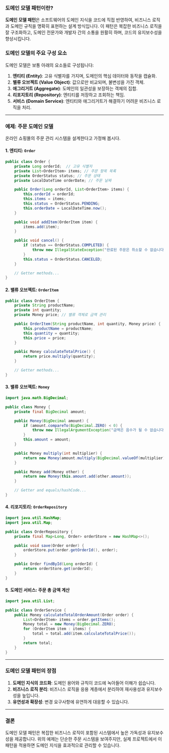 
### 도메인 모델 패턴이란?

**도메인 모델 패턴**은 소프트웨어의 도메인 지식을 코드에 직접 반영하여, 비즈니스 로직과 도메인 규칙을 명확히 표현하는 설계 방식입니다. 이 패턴은 복잡한 비즈니스 로직을 잘 구조화하고, 도메인 전문가와 개발자 간의 소통을 원활히 하며, 코드의 유지보수성을 향상시킵니다.


### 도메인 모델의 주요 구성 요소

도메인 모델은 보통 아래의 요소들로 구성됩니다:

1. **엔티티 (Entity)**: 고유 식별자를 가지며, 도메인의 핵심 데이터와 동작을 캡슐화.
2. **밸류 오브젝트 (Value Object)**: 값으로만 비교되며, 불변성을 가진 객체.
3. **애그리거트 (Aggregate)**: 도메인의 일관성을 보장하는 객체의 집합.
4. **리포지토리 (Repository)**: 엔티티를 저장하고 조회하는 책임.
5. **서비스 (Domain Service)**: 엔티티와 애그리거트가 해결하기 어려운 비즈니스 로직을 처리.

---

### 예제: 주문 도메인 모델

온라인 쇼핑몰의 주문 관리 시스템을 설계한다고 가정해 봅시다.

#### 1. 엔티티: `Order`

```java
public class Order {
    private Long orderId;  // 고유 식별자
    private List<OrderItem> items; // 주문 항목 목록
    private OrderStatus status; // 주문 상태
    private LocalDateTime orderDate; // 주문 날짜

    public Order(Long orderId, List<OrderItem> items) {
        this.orderId = orderId;
        this.items = items;
        this.status = OrderStatus.PENDING;
        this.orderDate = LocalDateTime.now();
    }

    public void addItem(OrderItem item) {
        items.add(item);
    }

    public void cancel() {
        if (status == OrderStatus.COMPLETED) {
            throw new IllegalStateException("완료된 주문은 취소할 수 없습니다.");
        }
        this.status = OrderStatus.CANCELED;
    }

    // Getter methods...
}
```

#### 2. 밸류 오브젝트: `OrderItem`

```java
public class OrderItem {
    private String productName;
    private int quantity;
    private Money price; // 밸류 객체로 금액 관리

    public OrderItem(String productName, int quantity, Money price) {
        this.productName = productName;
        this.quantity = quantity;
        this.price = price;
    }

    public Money calculateTotalPrice() {
        return price.multiply(quantity);
    }

    // Getter methods...
}
```

#### 3. 밸류 오브젝트: `Money`

```java
import java.math.BigDecimal;

public class Money {
    private final BigDecimal amount;

    public Money(BigDecimal amount) {
        if (amount.compareTo(BigDecimal.ZERO) < 0) {
            throw new IllegalArgumentException("금액은 음수가 될 수 없습니다.");
        }
        this.amount = amount;
    }

    public Money multiply(int multiplier) {
        return new Money(amount.multiply(BigDecimal.valueOf(multiplier)));
    }

    public Money add(Money other) {
        return new Money(this.amount.add(other.amount));
    }

    // Getter and equals/hashCode...
}
```

#### 4. 리포지토리: `OrderRepository`

```java
import java.util.HashMap;
import java.util.Map;

public class OrderRepository {
    private final Map<Long, Order> orderStore = new HashMap<>();

    public void save(Order order) {
        orderStore.put(order.getOrderId(), order);
    }

    public Order findById(Long orderId) {
        return orderStore.get(orderId);
    }
}
```

#### 5. 도메인 서비스: 주문 총 금액 계산

```java
import java.util.List;

public class OrderService {
    public Money calculateTotalOrderAmount(Order order) {
        List<OrderItem> items = order.getItems();
        Money total = new Money(BigDecimal.ZERO);
        for (OrderItem item : items) {
            total = total.add(item.calculateTotalPrice());
        }
        return total;
    }
}
```

---

### 도메인 모델 패턴의 장점

1. **도메인 지식의 코드화**: 도메인 용어와 규칙이 코드에 녹아들어 이해가 쉽습니다.
2. **비즈니스 로직 분리**: 비즈니스 로직을 응용 계층에서 분리하여 재사용성과 유지보수성을 높입니다.
3. **유연성과 확장성**: 변경 요구사항에 유연하게 대응할 수 있습니다.

---

### 결론

도메인 모델 패턴은 복잡한 비즈니스 로직이 포함된 시스템에서 높은 가독성과 유지보수성을 제공합니다. 위의 예제는 단순한 주문 시스템을 보여주지만, 실제 프로젝트에서 이 패턴을 적용하면 도메인 지식을 효과적으로 관리할 수 있습니다.
